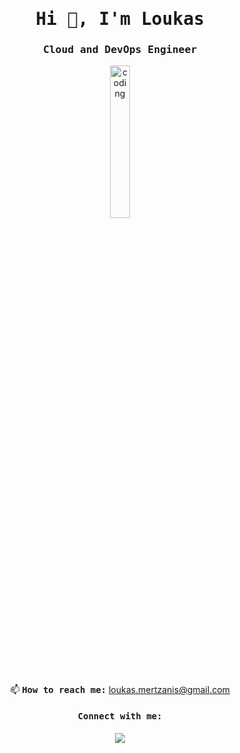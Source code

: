 <link rel="stylesheet" type='text/css' href="https://cdn.jsdelivr.net/gh/devicons/devicon@latest/devicon.min.css" />

<h1 align="center"><samp>Hi 👋, I'm Loukas </samp></h1>
<h3 align="center"><samp>Cloud and DevOps Engineer</samp></h3>

<p align="center">
<img align="center" src="https://roadmap.sh/images/rocket.gif" alt="coding" width="25%" border="0" style="max-width: 100%;">
</p>

<p align="center">
📫 <b><samp>How to reach me:</b> <a href = "mailto: loukas.mertzanis@gmail.com">loukas.mertzanis@gmail.com</samp></a>
</p>

<h4 align="center"><samp>Connect with me:</samp></h4>
<p align="center">
  <a href="https://www.linkedin.com/in/loukas-mertzanis-3938b5201/">
    <img src="https://cdn.jsdelivr.net/gh/devicons/devicon@latest/icons/linkedin/linkedin-original.svg" />
  </a>
</p>


